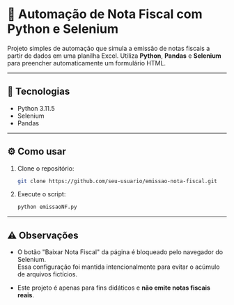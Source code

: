 # 🧾 Automação de Nota Fiscal com Python e Selenium

Projeto simples de automação que simula a emissão de notas fiscais a partir de dados em uma planilha Excel. Utiliza **Python**, **Pandas** e **Selenium** para preencher automaticamente um formulário HTML.

---

## 🚀 Tecnologias

- Python 3.11.5  
- Selenium  
- Pandas 

---

## ⚙️ Como usar

1. Clone o repositório:
   ```bash
   git clone https://github.com/seu-usuario/emissao-nota-fiscal.git
   ```

2. Execute o script:
   ```bash
   python emissaoNF.py
   ```

---

## ⚠️ Observações

- O botão "Baixar Nota Fiscal" da página é bloqueado pelo navegador do Selenium.  
  Essa configuração foi mantida intencionalmente para evitar o acúmulo de arquivos fictícios.

- Este projeto é apenas para fins didáticos e **não emite notas fiscais reais**.

